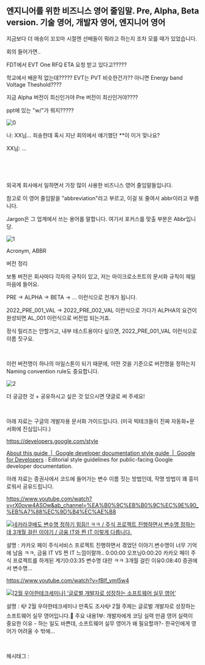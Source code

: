 ## 엔지니어를 위한 비즈니스 영어 줄임말. Pre, Alpha, Beta version. 기술 영어, 개발자 영어, 엔지니어 영어

지금보다 더 애송이 꼬꼬마 시절엔 선배들이 뭐라고 하는지 조차 모를 때가 있었습니다.

회의 들어가면..

FDT에서 EVT One RFQ ETA 요청 받고 있다고?????

학교에서 배운적 없는데????? EVT는 PVT 비슷한건가?? 아니면 Energy band Voltage Theshold????

지금 Alpha 버전이 최신인거야 Pre 버전이 최신인거야????

ppt에 있는 "w/"가 뭐지?????

![0](/asset/img/223363341797/0.png)

나: XX님... 죄송한데 혹시 지난 회의에서 얘기했던 **이 이거 맞나요?

XX님: ...

​

​

외국계 회사에서 일하면서 가장 많이 사용한 비즈니스 영어 줄임말들입니다.

참고로 이 영어 줄임말을 "abbreviation"라고 부르고, 이걸 또 줄여서 abbr이라고 부릅니다.

Jargon은 그 업계에서 쓰는 용어를 말합니다. 여기서 포커스를 맞출 부분은 Abbr입니당.

![1](/asset/img/223363341797/1.png)

Acronym, ABBR

버전 정리

보통 버전은 회사마다 각자의 규칙이 있고, 저는 마이크로소프트의 문서화 규칙이 제일 마음에 들어요.

PRE -> ALPHA -> BETA -> ... 이런식으로 전개가 됩니다. 

2022_PRE_001_VAL -> 2022_PRE_002_VAL 이런식으로 가다가 ALPHA의 요건이 완성되면 AL_001 이런식으로 버전업 되는거죠.

정식 릴리즈는 안할거고, 내부 테스트용이다 싶으면, 2022_PRE_001_VAL 이런식으로 이름 짓구요.

​

이런 버전명이 하나의 마일스톤이 되기 때문에, 어떤 것을 기준으로 버전명을 정하는지 Naming convention  rule도 중요합니다.

![2](/asset/img/223363341797/2.png)

더 궁금한 것 + 공유하시고 싶은 것 있으시면 댓글로 써 주세요!

​

아래 자료는 구글의 개발자용 문서화 가이드입니다. (미국 빅테크들이 진짜 자동화+문서화에 진심입니다.)

https://developers.google.com/style

[About this guide  |  Google developer documentation style guide  |  Google for Developers](https://developers.google.com/style) : Editorial style guidelines for public-facing Google developer documentation.

아래 자료는 증권사에서 코드에 들어가는 변수 이름 짓는 방법인데, 작명 방법이 꽤 흥미로워서 공유드립니다.

https://www.youtube.com/watch?v=rX0ovw4ASOw&ab_channel=%EA%B0%9C%EB%B0%9C%EC%9E%90_%EB%A7%88%EC%9D%B4%EC%AE%B8

[![네카라쿠배도 변수명 정하기 힘듬!! ㅋㅋ / 주식 프로젝트 진행하면서 변수명 정하는데 3개월 걸린 이야기 / 금융 IT와 찐 IT 이렇게 다릅니다.](https://i.ytimg.com/vi/rX0ovw4ASOw/hqdefault.jpg)](https://www.youtube.com/watch?v=rX0ovw4ASOw&ab_channel=%EA%B0%9C%EB%B0%9C%EC%9E%90_%EB%A7%88%EC%9D%B4%EC%AE%B8)

설명 : 카카오 페이 주식서비스 프로젝트 진행하면서 겪었던 이야기.변수명이 너무 기억에 남음 ㅋㅋ, 금융 IT VS 찐 IT 느낌이랄까.. 0:00:00 오프닝0:00:20 카카오 페이 주식 프로젝트를 하게된 계기0:03:35 변수명 대란 ㅋㅋ 3개월 걸린 이유0:08:40 증권에서 변수명...

https://www.youtube.com/watch?v=fBlf_vml5w4

[![[2월 우아한테크세미나] ‘글로벌 개발자로 성장하는 소프트웨어 실무 영어’](https://i.ytimg.com/vi/fBlf_vml5w4/hqdefault.jpg)](https://www.youtube.com/watch?v=fBlf_vml5w4)

설명 : 📪 2월 우아한테크세미나 만족도 조사📪 2월 주제는 글로벌 개발자로 성장하는 소프트웨어 실무 영어입니다.📝 주요 내용1부: 개발자에게 코딩 실력 만큼 영어 실력이 중요한 이유 - 하는 일도 바쁜데, 소프트웨어 실무 영어가 왜 필요할까?- 한국인에게 영어가 어려울 수 밖에...

​

 해시태그 : 